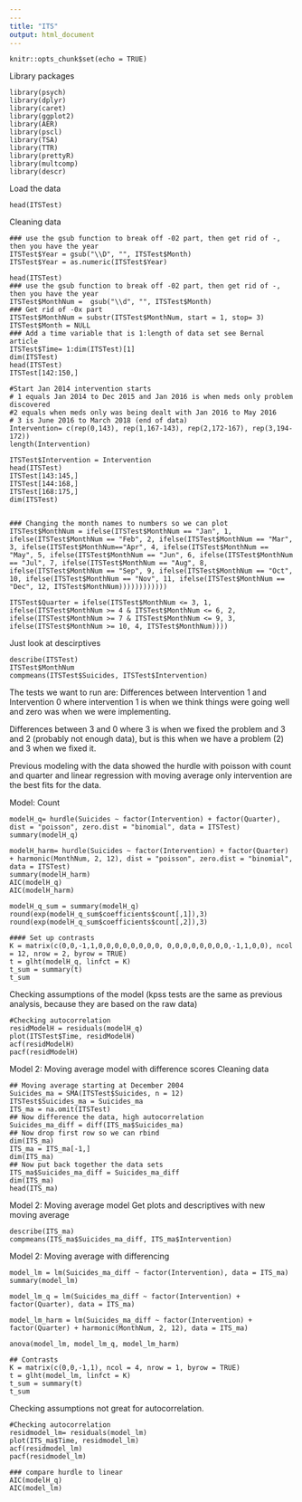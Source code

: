 ```yaml
---
---
title: "ITS"
output: html_document
---
```


```{r setup, include=FALSE}
knitr::opts_chunk$set(echo = TRUE)
```
Library packages
```{r}
library(psych)
library(dplyr)
library(caret)
library(ggplot2)
library(AER)
library(pscl)
library(TSA)
library(TTR)
library(prettyR)
library(multcomp)
library(descr)
```
Load the data
```{r}
head(ITSTest)
```
Cleaning data
```{r}
### use the gsub function to break off -02 part, then get rid of -, then you have the year
ITSTest$Year = gsub("\\D", "", ITSTest$Month)
ITSTest$Year = as.numeric(ITSTest$Year)

head(ITSTest)
### use the gsub function to break off -02 part, then get rid of -, then you have the year
ITSTest$MonthNum =  gsub("\\d", "", ITSTest$Month)
### Get rid of -0x part 
ITSTest$MonthNum = substr(ITSTest$MonthNum, start = 1, stop= 3)
ITSTest$Month = NULL
### Add a time variable that is 1:length of data set see Bernal article
ITSTest$Time= 1:dim(ITSTest)[1]
dim(ITSTest)
head(ITSTest)
ITSTest[142:150,]

#Start Jan 2014 intervention starts
# 1 equals Jan 2014 to Dec 2015 and Jan 2016 is when meds only problem discovered
#2 equals when meds only was being dealt with Jan 2016 to May 2016
# 3 is June 2016 to March 2018 (end of data)
Intervention= c(rep(0,143), rep(1,167-143), rep(2,172-167), rep(3,194-172))
length(Intervention)

ITSTest$Intervention = Intervention
head(ITSTest)
ITSTest[143:145,]
ITSTest[144:168,]
ITSTest[168:175,]
dim(ITSTest)


### Changing the month names to numbers so we can plot
ITSTest$MonthNum = ifelse(ITSTest$MonthNum == "Jan", 1, ifelse(ITSTest$MonthNum == "Feb", 2, ifelse(ITSTest$MonthNum == "Mar", 3, ifelse(ITSTest$MonthNum=="Apr", 4, ifelse(ITSTest$MonthNum == "May", 5, ifelse(ITSTest$MonthNum == "Jun", 6, ifelse(ITSTest$MonthNum == "Jul", 7, ifelse(ITSTest$MonthNum == "Aug", 8, ifelse(ITSTest$MonthNum == "Sep", 9, ifelse(ITSTest$MonthNum == "Oct", 10, ifelse(ITSTest$MonthNum == "Nov", 11, ifelse(ITSTest$MonthNum == "Dec", 12, ITSTest$MonthNum))))))))))))

ITSTest$Quarter = ifelse(ITSTest$MonthNum <= 3, 1, ifelse(ITSTest$MonthNum >= 4 & ITSTest$MonthNum <= 6, 2, ifelse(ITSTest$MonthNum >= 7 & ITSTest$MonthNum <= 9, 3, ifelse(ITSTest$MonthNum >= 10, 4, ITSTest$MonthNum))))

```
Just look at descirptives
```{r}
describe(ITSTest)
ITSTest$MonthNum
compmeans(ITSTest$Suicides, ITSTest$Intervention)
```
The tests we want to run are:
Differences between Intervention 1 and Intervention 0 where intervention 1 is when we think things were going well and zero was when we were implementing.

Differences between 3 and 0 where 3 is when we fixed the problem and 3 and 2 (probably not enough data), but is this when we have a problem (2) and 3 when we fixed it.


Previous modeling with the data showed the hurdle with poisson with count and quarter and linear regression with moving average only intervention are the best fits for the data.

Model: Count
```{r}
modelH_q= hurdle(Suicides ~ factor(Intervention) + factor(Quarter), dist = "poisson", zero.dist = "binomial", data = ITSTest) 
summary(modelH_q)

modelH_harm= hurdle(Suicides ~ factor(Intervention) + factor(Quarter) + harmonic(MonthNum, 2, 12), dist = "poisson", zero.dist = "binomial", data = ITSTest) 
summary(modelH_harm)
AIC(modelH_q)
AIC(modelH_harm)

modelH_q_sum = summary(modelH_q)
round(exp(modelH_q_sum$coefficients$count[,1]),3)
round(exp(modelH_q_sum$coefficients$count[,2]),3)

#### Set up contrasts
K = matrix(c(0,0,-1,1,0,0,0,0,0,0,0,0, 0,0,0,0,0,0,0,0,-1,1,0,0), ncol = 12, nrow = 2, byrow = TRUE)
t = glht(modelH_q, linfct = K)
t_sum = summary(t)
t_sum
```
Checking assumptions of the model (kpss tests are the same as previous analysis, because they are based on the raw data) 
```{r}
#Checking autocorrelation
residModelH = residuals(modelH_q)
plot(ITSTest$Time, residModelH)
acf(residModelH)
pacf(residModelH)
```
Model 2: Moving average model with difference scores
Cleaning data
```{r}
## Moving average starting at December 2004
Suicides_ma = SMA(ITSTest$Suicides, n = 12)
ITSTest$Suicides_ma = Suicides_ma
ITS_ma = na.omit(ITSTest)
## Now difference the data, high autocorrelation
Suicides_ma_diff = diff(ITS_ma$Suicides_ma)
## Now drop first row so we can rbind 
dim(ITS_ma)
ITS_ma = ITS_ma[-1,] 
dim(ITS_ma)
## Now put back together the data sets
ITS_ma$Suicides_ma_diff = Suicides_ma_diff
dim(ITS_ma)
head(ITS_ma)
```
Model 2: Moving average model
Get plots and descriptives with new moving average
```{r}
describe(ITS_ma)
compmeans(ITS_ma$Suicides_ma_diff, ITS_ma$Intervention) 
```
Model 2: Moving average with differencing
```{r}
model_lm = lm(Suicides_ma_diff ~ factor(Intervention), data = ITS_ma) 
summary(model_lm)

model_lm_q = lm(Suicides_ma_diff ~ factor(Intervention) + factor(Quarter), data = ITS_ma)  

model_lm_harm = lm(Suicides_ma_diff ~ factor(Intervention) + factor(Quarter) + harmonic(MonthNum, 2, 12), data = ITS_ma)  

anova(model_lm, model_lm_q, model_lm_harm)

## Contrasts
K = matrix(c(0,0,-1,1), ncol = 4, nrow = 1, byrow = TRUE)
t = glht(model_lm, linfct = K)
t_sum = summary(t)
t_sum
```
Checking assumptions not great for autocorrelation.  
```{r}
#Checking autocorrelation
residmodel_lm= residuals(model_lm)
plot(ITS_ma$Time, residmodel_lm)
acf(residmodel_lm)
pacf(residmodel_lm)

### compare hurdle to linear
AIC(modelH_q)
AIC(model_lm)
```



